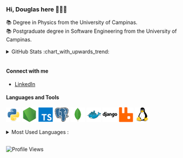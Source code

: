 ### Hi, Douglas here 👋👨‍💻

📚 Degree in Physics from the University of Campinas.  
📚 Postgraduate degree in Software Engineering from the University of Campinas.


<details>
  <summary style="margin-bottom: 1rem; margin-top: 1rem;">GitHub Stats :chart_with_upwards_trend:</summary>

[![Anurag's GitHub stats](https://github-readme-stats.vercel.app/api?username=Douglas019BR&theme=slateorangedark)](https://github.com/anuraghazra/github-readme-stats)
</details>


#### Connect with me

- [LinkedIn](https://www.linkedin.com/in/douglassermarini/)


#### Languages and Tools

<img src="https://raw.githubusercontent.com/devicons/devicon/master/icons/python/python-original.svg" alt="python" width="40" height="40"/>  
<img src="https://raw.githubusercontent.com/devicons/devicon/master/icons/nodejs/nodejs-original.svg" alt="nodejs" width="40" height="40"/>  
<img src="https://raw.githubusercontent.com/devicons/devicon/master/icons/typescript/typescript-original.svg" alt="typescript" width="40" height="40"/>  
<img src="https://raw.githubusercontent.com/devicons/devicon/master/icons/postgresql/postgresql-original.svg" alt="postgres" width="40" height="40"/>  
<img src="https://raw.githubusercontent.com/devicons/devicon/master/icons/mongodb/mongodb-original.svg" alt="mongodb" width="40" height="40"/>  
<img src="https://raw.githubusercontent.com/devicons/devicon/master/icons/docker/docker-original.svg" alt="docker" width="40" height="40"/>  
<img src="https://raw.githubusercontent.com/vorillaz/devicons/master/!SVG/django.svg" alt="django" width="40" height="40"/>  
<img src="https://raw.githubusercontent.com/devicons/devicon/master/icons/rabbitmq/rabbitmq-original.svg" alt="rabbitmq" width="40" height="40"/>  
<img src="https://raw.githubusercontent.com/devicons/devicon/master/icons/linux/linux-original.svg" alt="linux" width="40" height="40"/>

<details>
  <summary style="margin-bottom: 1rem; margin-top: 1rem;">Most Used Languages :</summary>

  [![Most Used Languages](https://github-readme-stats.vercel.app/api/top-langs/?username=Douglas019BR&theme=slateorangedark&layout=compact&count_private=tru&lang_count=5&hide_border=true&hide_title=true)](https://github.com/anuraghazra/github-readme-stats)

</details>

![Profile Views](https://komarev.com/ghpvc/?username=Douglas019BR&label=Profile%20views&color=0e75b6&style=flat&color=green)
